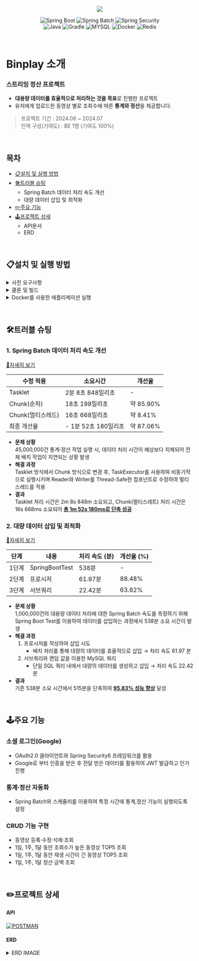 <p align="center">
  <img align="center" src="https://postfiles.pstatic.net/MjAyNDA3MThfNjEg/MDAxNzIxMjk4NTM0Mjcw.gCx4GFSYGo0iljD7LYFDFWxPBUUxrmu4alHpXQvYjL4g.CufZ4V291zUpmrjN2vVQBU4u-fMLnMGSmHdCRFQ4muAg.PNG/binplay_(1).png?type=w966">
</p>

<div align="center">

![Spring Boot](https://img.shields.io/badge/-SpringBoot-6DB33F?style=for-the-badge&logo=springBoot&logoColor=white)
![Spring Batch](https://img.shields.io/badge/-SpringBatch-6DB33F?style=for-the-badge&logo=springBoot&logoColor=white)
![Spring Security](https://img.shields.io/badge/-SpringSecurity-6DB33F?style=for-the-badge&logo=SpringSecurity&logoColor=white) <br>
![Java](https://img.shields.io/badge/-Java-ED8B00?style=for-the-badge&logo=java&logoColor=white)
![Gradle](https://img.shields.io/badge/-Gradle-02303A?style=for-the-badge&logo=gradle&logoColor=white)
![MYSQL](https://img.shields.io/badge/-MySQL-005C84?style=for-the-badge&logo=mysql&logoColor=white)
![Docker](https://img.shields.io/badge/-Docker-2496ED?style=for-the-badge&logo=docker&logoColor=white)
![Redis](https://img.shields.io/badge/-Redis-FF4438?style=for-the-badge&logo=redis&logoColor=white)

</div>

<p>&#160;</p>

# Binplay 소개
### 스트리밍 정산 프로젝트

- <b>대용량 데이터를 효율적으로 처리하는 것을 목표</b>로 진행한 프로젝트
- 유저에게 업로드한 동영상 별로 조회수에 따른 <b>통계와 정산</b>을 제공합니다.

> 프로젝트 기간 : 2024.06 ~ 2024.07 <br>
> 인력 구성(기여도) : BE 1명 (기여도 100%)

<p>&#160;</p>

## 목차
- [📋설치 및 실행 방법](#설치-및-실행-방법)
- [🛠️트러블 슈팅](#%EF%B8%8F트러블-슈팅)
    - Spring Batch 데이터 처리 속도 개선
    - 대량 데이터 삽입 및 최적화
- [✏️주요 기능](#%EF%B8%8F주요-기능)
- [🕹️프로젝트 상세](#%EF%B8%8F프로젝트-상세)
    - API문서
    - ERD

<p>&#160;</p>

## 📋설치 및 실행 방법
<details>
    <summary>사전 요구사항</summary>
    <ul>
        <li>Docker 및 Docker Compose 설치 </li>
        <li>Java 21 이상 설치</li>
        <li>Gradle 설치</li>
    </ul>
</details>
<details>
    <summary>클론 및 빌드</summary>

   ```
   git clone https://github.com/chobeebee/binplay.git
   cd binplay
   ./gradlew build
   ```
</details>

<details>
    <summary>Docker를 사용한 애플리케이션 실행</summary>

   ```
   docker-compose up -d
   ```
</details>

<p>&#160;</p>

## 🛠️트러블 슈팅
### 1. Spring Batch 데이터 처리 속도 개선
<a href="https://sulfuric-halibut-137.notion.site/SpringBatch-d356a80f42334c94b33461359d204455?pvs=4" alt="트러블슈팅 SpringBatch">🔗자세히 보기</a>

| 수정 적용        | 소요시간            | 개선율      |
|--------------|-----------------|----------|
| Tasklet      | 2분 8초 848밀리초    | -        |
| Chunk(순차)    | 18초 198밀리초      | 약 85.90% |
| Chunk(멀티스레드) | 16초 668밀리초      | 약 8.41%  |
| 최종 개선율       | - 1분 52초 180밀리초 | 약 87.06%  |

- **문제 상황** <br>
  45,000,000건 통계·정산 작업 실행 시, 데이터 처리 시간이 예상보다 지체되어 전체 배치 작업이 지연되는 상황 발생
- **해결 과정** <br>
  Tasklet 방식에서 Chunk 방식으로 변경 후, TaskExecutor를 사용하여 비동기적으로 실행시키며 Reader와 Writer를 Thread-Safe한 컴포넌트로 수정하여 멀티 스레드를 적용
- **결과** <br>
  Tasklet 처리 시간은 2m 8s 848m 소요되고, Chunk(멀티스레트) 처리 시간은 16s 668ms 소요되어 <u>**총 1m 52s 180ms로 단축 성공**</u>

### 2. 대량 데이터 삽입 및 최적화
<a href="https://sulfuric-halibut-137.notion.site/1-000-000-a6936d0db79742c9ab7c5cdbfa259dc1?pvs=4" alt="트러블슈팅 데이터삽입">🔗자세히 보기</a>

| 단계  | 내용          | 처리 속도 (분) | 개선율 (%) |
|-----|-------------|-----------|---------|
| 1단계 | SpringBootTest | 538분      | -       |
| 2단계 | 프로시저        | 61.97분    | 88.48%  |
| 3단계 | 서브쿼리        | 22.42분    | 63.82%  |

- **문제 상황** <br>
  1,000,000건의 대용량 데이터 처리에 대한 Spring Batch 속도를 측정하기 위해
  Spring Boot Test를 이용하여 데이터를 삽입하는 과정에서 538분 소요 시간이 발생
- **해결 과정** <br>
    1) 프로시저를 작성하여 삽입 시도
        - 배치 처리를 통해 대량의 데이터를 효율적으로 삽입 → 처리 속도 61.97 분
    2) 서브쿼리와 랜덤 값을 이용한 MySQL 쿼리
        - 단일 SQL 쿼리 내에서 대량의 데이터를 생성하고 삽입 → 처리 속도 22.42분
- **결과** <br>
  기존 538분 소요 시간에서 515분을 단축하여 <u>**95.83% 성능 향상**</u> 달성

<p>&#160;</p>

## 🕹️주요 기능

### 소셜 로그인(Google)

- OAuth2.0 클라이언트와 Spring Security6 프레임워크를 활용
- Google로 부터 인증을 받은 후 전달 받은 데이터를 활용하여 JWT 발급하고 인가 진행

### 통계·정산 자동화
- Spring Batch와 스케쥴러를 이용하여 특정 시간에 통계,정산 기능이 실행되도록 설정

### CRUD 기능 구현
- 동영상 등록·수정·삭제·조회
- 1일, 1주, 1달 동안 조회수가 높은 동영상 TOP5 조회
- 1일, 1주, 1달 동안 재생 시간이 긴 동영상 TOP5 조회
- 1일, 1주, 1달 정산 금액 조회

<p>&#160;</p>

## ✏️프로젝트 상세
#### API
[![POSTMAN](https://img.shields.io/badge/Postman-API_Link-FF6C37?style=for-the-badge&logo=postman&logoColor=white)](https://documenter.getpostman.com/view/33433405/2sAXqmBQtQ)
#### ERD
<details> 
    <summary>ERD IMAGE</summary>
    <img src="https://postfiles.pstatic.net/MjAyNDA3MjBfMTQw/MDAxNzIxNDA5ODk2MTM2.7ywqKUn2baDmlwFBNA6UWSsNlCRoWkBbRGDzuuY9mUYg.1uArCbuwAW4CP4oQdXtqH1loOHayqaoN0YHt7olEQuYg.PNG/%EC%8A%A4%ED%81%AC%EB%A6%B0%EC%83%B7_2024-07-20_022435.png?type=w966" width="620">
</details>

<p>&#160;</p>
